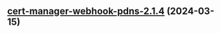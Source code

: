 

## [cert-manager-webhook-pdns-2.1.4](https://github.com/cyr-ius/truenas-charts/compare/cert-manager-webhook-pdns-2.1.3...cert-manager-webhook-pdns-2.1.4) (2024-03-15)

